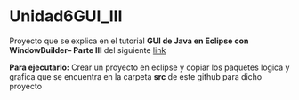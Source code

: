 # Unidad6GUI_III
Proyecto que se explica en el tutorial **GUI de Java en  Eclipse con WindowBuilder– Parte III**  del siguiente <A HREF="https://docs.google.com/document/d/1W-4Q58jQuLw2Aqq7_KLs9QhKE1ZfWycJ/edit?usp=sharing&ouid=116068017358223576351&rtpof=true&sd=true"> link </A>

**Para ejecutarlo:** Crear un proyecto en eclipse y copiar los paquetes logica y grafica que se encuentra en la carpeta **src** de este github para dicho proyecto
